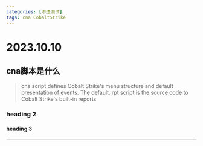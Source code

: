 ```yaml
---
categories: [渗透测试]
tags: cna CobaltStrike
---
```

# 2023.10.10
## cna脚本是什么
> cna script defines Cobalt Strike's menu structure and default presentation of events. The default. rpt script is the source code to Cobalt Strike's built-in reports
### heading 2
#### heading 3
***